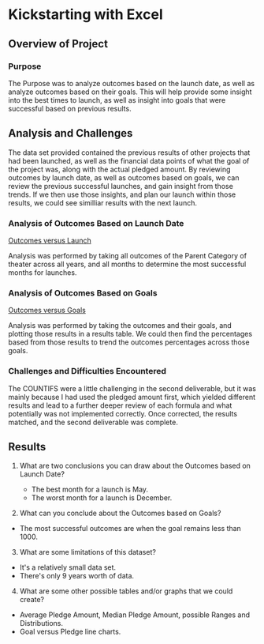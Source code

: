 # Kickstarting with Excel

## Overview of Project

### Purpose

The Purpose was to analyze outcomes based on the launch date, as well as analyze outcomes based on their goals. This will help provide some insight into the best times to launch, as well as insight into goals that were successful based on previous results.

## Analysis and Challenges

The data set provided contained the previous results of other projects that had been launched, as well as the financial data points of what the goal of the project was, along with the actual pledged amount. By reviewing outcomes by launch date, as well as outcomes based on goals, we can review the previous successful launches, and gain insight from those trends. If we then use those insights, and plan our launch within those results, we could see similliar results with the next launch.

### Analysis of Outcomes Based on Launch Date

[Outcomes versus Launch](./resources/Theater_Outcomes_vs_Launch.png)

Analysis was performed by taking all outcomes of the Parent Category of theater across all years, and all months to determine the most successful months for launches.

### Analysis of Outcomes Based on Goals

[Outcomes versus Goals](./resources/Outcomes_vs_Goals.png)

Analysis was performed by taking the outcomes and their goals, and plotting those results in a results table. We could then find the percentages based from those results to trend the outcomes percentages across those goals.

### Challenges and Difficulties Encountered

The COUNTIFS were a little challenging in the second deliverable, but it was mainly because I had used the pledged amount first, which yielded different results and lead to a further deeper review of each formula and what potentially was not implemented correctly. Once corrected, the results matched, and the second deliverable was complete.

## Results

1. What are two conclusions you can draw about the Outcomes based on Launch Date?
   - The best month for a launch is May.
   - The worst month for a launch is December.

2. What can you conclude about the Outcomes based on Goals?
- The most successful outcomes are when the goal remains less than 1000.

3. What are some limitations of this dataset?
- It's a relatively small data set.
- There's only 9 years worth of data.

4. What are some other possible tables and/or graphs that we could create?
- Average Pledge Amount, Median Pledge Amount, possible Ranges and Distributions.
- Goal versus Pledge line charts.
